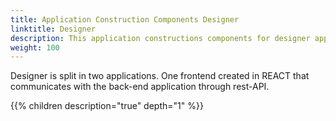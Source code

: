 ```yaml
---
title: Application Construction Components Designer
linktitle: Designer
description: This application constructions components for designer application describes the frameworks used, the code structure and other information about how designer is constructed
weight: 100
---
```


Designer is split in two applications. One frontend created in REACT that communicates with the back-end application through rest-API.


{{% children description="true" depth="1" %}}